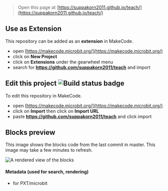 
> Open this page at [https://suppakorn2011.github.io/teach/](https://suppakorn2011.github.io/teach/)

## Use as Extension

This repository can be added as an **extension** in MakeCode.

* open [https://makecode.microbit.org/](https://makecode.microbit.org/)
* click on **New Project**
* click on **Extensions** under the gearwheel menu
* search for **https://github.com/suppakorn2011/teach** and import

## Edit this project ![Build status badge](https://github.com/suppakorn2011/teach/workflows/MakeCode/badge.svg)

To edit this repository in MakeCode.

* open [https://makecode.microbit.org/](https://makecode.microbit.org/)
* click on **Import** then click on **Import URL**
* paste **https://github.com/suppakorn2011/teach** and click import

## Blocks preview

This image shows the blocks code from the last commit in master.
This image may take a few minutes to refresh.

![A rendered view of the blocks](https://github.com/suppakorn2011/teach/raw/master/.github/makecode/blocks.png)

#### Metadata (used for search, rendering)

* for PXT/microbit
<script src="https://makecode.com/gh-pages-embed.js"></script><script>makeCodeRender("{{ site.makecode.home_url }}", "{{ site.github.owner_name }}/{{ site.github.repository_name }}");</script>
